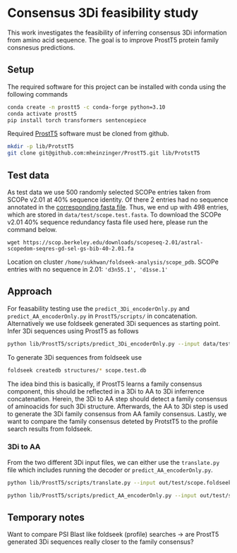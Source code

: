 # Consensus 3Di feasibility study
This work investigates the feasibility of inferring consensus 3Di information from amino acid sequence.
The goal is to improve ProstT5 protein family consnesus predictions.

## Setup
The required software for this project can be installed with conda using the following commands
```bash
conda create -n prostt5 -c conda-forge python=3.10
conda activate prostt5
pip install torch transformers sentencepiece
```

Required [ProstT5](https://github.com/mheinzinger/ProstT5) software must be cloned from github.
```bash
mkdir -p lib/ProtstT5
git clone git@github.com:mheinzinger/ProstT5.git lib/ProtstT5
```

## Test data
As test data we use 500 randomly selected SCOPe entries taken from SCOPe v2.01 at 40% sequence identity.
Of there 2 entries had no sequence annotated in the [corresponding fasta file](https://scop.berkeley.edu/downloads/scopeseq-2.01/astral-scopedom-seqres-gd-sel-gs-bib-40-2.01.fa
).
Thus, we end up with 498 entries, which are stored in `data/test/scope.test.fasta`.
To download the SCOPe v2.01 40% sequence redundancy fasta file used here, please run the command below.
```
wget https://scop.berkeley.edu/downloads/scopeseq-2.01/astral-scopedom-seqres-gd-sel-gs-bib-40-2.01.fa
```
Location on cluster `/home/sukhwan/foldseek-analysis/scope_pdb`.
SCOPe entries with no sequence in 2.01: `'d3n55.1', 'd1sse.1'`

##  Approach
For feasability testing use the `predict_3Di_encoderOnly.py` and `predict_AA_encoderOnly.py` in `ProstT5/scripts/` in concatenation.
Alternatively we use foldseek generated 3Di sequences as starting point.
Infer 3Di sequences using ProstT5 as follows
```bash
python lib/ProstT5/scripts/predict_3Di_encoderOnly.py --input data/test/test.fasta --output out/test/test.output.3Di.fasta --half 1 --model models/test/
```
To generate 3Di sequences from foldseek use
```bash
foldseek createdb structures/* scope.test.db
```
The idea bind this is basically, if ProstT5 learns a family consensus component, this should be reflected in a 3Di to AA to 3Di inferrence concatenation.
Herein, the 3Di to AA step should detect a family consensus of aminoacids for such 3Di structure.
Afterwards, the AA to 3Di step is used to generate the 3Di family consensus from AA family consensus.
Lastly, we want to compare the family consensus deteted by ProtstT5 to the profile search results from foldseek.

### 3Di to AA
From the two different 3Di input files, we can either use the `translate.py` file which includes running the decoder or `predict_AA_encoderOnly.py`.
```bash
python lib/ProstT5/scripts/translate.py --input out/test/scope.foldseek.3Di.fasta --output /path/to/output_directory --half 1 --is_3Di 1
```
```bash
python lib/ProstT5/scripts/predict_AA_encoderOnly.py --input out/test/scope.foldseek.3Di.fasta --output out/test/test.output.3Di.fasta --half 1 --model models/test/
```

## Temporary notes
Want to compare PSI Blast like foldseek (profile) searches -> are ProstT5 generated 3Di sequences really closer to the family consensus?





